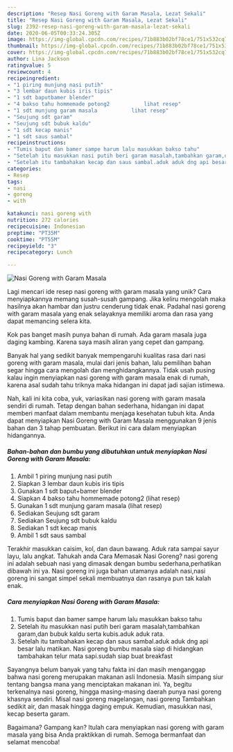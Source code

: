 ```yaml
---
description: "Resep Nasi Goreng with Garam Masala, Lezat Sekali"
title: "Resep Nasi Goreng with Garam Masala, Lezat Sekali"
slug: 2392-resep-nasi-goreng-with-garam-masala-lezat-sekali
date: 2020-06-05T00:33:24.305Z
image: https://img-global.cpcdn.com/recipes/71b883b02bf78ce1/751x532cq70/nasi-goreng-with-garam-masala-foto-resep-utama.jpg
thumbnail: https://img-global.cpcdn.com/recipes/71b883b02bf78ce1/751x532cq70/nasi-goreng-with-garam-masala-foto-resep-utama.jpg
cover: https://img-global.cpcdn.com/recipes/71b883b02bf78ce1/751x532cq70/nasi-goreng-with-garam-masala-foto-resep-utama.jpg
author: Lina Jackson
ratingvalue: 5
reviewcount: 4
recipeingredient:
- "1 piring munjung nasi putih"
- "3 lembar daun kubis iris tipis"
- "1 sdt baputbamer blender"
- "4 bakso tahu hommemade potong2           lihat resep"
- "1 sdt munjung garam masala           lihat resep"
- "Seujung sdt garam"
- "Seujung sdt bubuk kaldu"
- "1 sdt kecap manis"
- "1 sdt saus sambal"
recipeinstructions:
- "Tumis baput dan bamer sampe harum lalu masukkan bakso tahu"
- "Setelah itu masukkan nasi putih beri garam masalah,tambahkan garam,dan bubuk kaldu serta kubis.aduk aduk rata."
- "Setelah itu tambahakan kecap dan saus sambal.aduk aduk dng api besar lalu matikan. Nasi goreng bumbu masala siap di hidangkan tambahakan telur mata sapi.sudah siap buat breakfast"
categories:
- Resep
tags:
- nasi
- goreng
- with

katakunci: nasi goreng with 
nutrition: 272 calories
recipecuisine: Indonesian
preptime: "PT35M"
cooktime: "PT55M"
recipeyield: "3"
recipecategory: Lunch

---
```



![Nasi Goreng with Garam Masala](https://img-global.cpcdn.com/recipes/71b883b02bf78ce1/751x532cq70/nasi-goreng-with-garam-masala-foto-resep-utama.jpg)

Lagi mencari ide resep nasi goreng with garam masala yang unik? Cara menyiapkannya memang susah-susah gampang. Jika keliru mengolah maka hasilnya akan hambar dan justru cenderung tidak enak. Padahal nasi goreng with garam masala yang enak selayaknya memiliki aroma dan rasa yang dapat memancing selera kita.

Kok pas banget masih punya bahan di rumah. Ada garam masala juga daging kambing. Karena saya masih aliran yang cepet dan gampang.

Banyak hal yang sedikit banyak mempengaruhi kualitas rasa dari nasi goreng with garam masala, mulai dari jenis bahan, lalu pemilihan bahan segar hingga cara mengolah dan menghidangkannya. Tidak usah pusing kalau ingin menyiapkan nasi goreng with garam masala enak di rumah, karena asal sudah tahu triknya maka hidangan ini dapat jadi sajian istimewa.


Nah, kali ini kita coba, yuk, variasikan nasi goreng with garam masala sendiri di rumah. Tetap dengan bahan sederhana, hidangan ini dapat memberi manfaat dalam membantu menjaga kesehatan tubuh kita. Anda dapat menyiapkan Nasi Goreng with Garam Masala menggunakan 9 jenis bahan dan 3 tahap pembuatan. Berikut ini cara dalam menyiapkan hidangannya.

<!--inarticleads1-->

##### Bahan-bahan dan bumbu yang dibutuhkan untuk menyiapkan Nasi Goreng with Garam Masala:

1. Ambil 1 piring munjung nasi putih
1. Siapkan 3 lembar daun kubis iris tipis
1. Gunakan 1 sdt baput+bamer blender
1. Siapkan 4 bakso tahu hommemade potong2           (lihat resep)
1. Gunakan 1 sdt munjung garam masala           (lihat resep)
1. Sediakan Seujung sdt garam
1. Sediakan Seujung sdt bubuk kaldu
1. Sediakan 1 sdt kecap manis
1. Ambil 1 sdt saus sambal


Terakhir masukkan caisim, kol, dan daun bawang. Aduk rata sampai sayur layu, lalu angkat. Tahukah anda Cara Memasak Nasi Goreng? nasi goreng ini adalah sebuah nasi yang dimasak dengan bumbu sederhana,perhatikan dibawah ini ya. Nasi goreng ini juga bahan utamanya adalah nasi,nasi goreng ini sangat simpel sekali membuatnya dan rasanya pun tak kalah enak. 

<!--inarticleads2-->

##### Cara menyiapkan Nasi Goreng with Garam Masala:

1. Tumis baput dan bamer sampe harum lalu masukkan bakso tahu
1. Setelah itu masukkan nasi putih beri garam masalah,tambahkan garam,dan bubuk kaldu serta kubis.aduk aduk rata.
1. Setelah itu tambahakan kecap dan saus sambal.aduk aduk dng api besar lalu matikan. Nasi goreng bumbu masala siap di hidangkan tambahakan telur mata sapi.sudah siap buat breakfast


Sayangnya belum banyak yang tahu fakta ini dan masih menganggap bahwa nasi goreng merupakan makanan asli Indonesia. Masih simpang siur tentang bangsa mana yang menciptakan makanan ini. Ya, begitu terkenalnya nasi goreng, hingga masing-masing daerah punya nasi goreng khasnya sendiri. Misal nasi goreng magelangan, nasi goreng Tambahkan sedikit air, dan masak hingga daging empuk. Kemudian, masukkan nasi, kecap beserta garam. 

Bagaimana? Gampang kan? Itulah cara menyiapkan nasi goreng with garam masala yang bisa Anda praktikkan di rumah. Semoga bermanfaat dan selamat mencoba!
